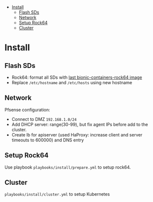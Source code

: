 - [Install](#install)
  - [Flash SDs](#flash-sds)
  - [Network](#network)
  - [Setup Rock64](#setup-rock64)
  - [Cluster](#cluster)

# Install

## Flash SDs

- Rock64: format all SDs with [last bionic-containers-rock64 image](https://github.com/ayufan-rock64/linux-build/releases)
- Replace `/etc/hostname` and `/etc/hosts` using new hostname

## Network

Pfsense configuration:

- Connect to DMZ `192.168.1.0/24`
- Add DHCP server: range(30-99), but fix agent IPs before add to the cluster.
- Create lb for apiserver (used HaProxy: increase client and server timeouts to 600000) and DNS entry

## Setup Rock64

Use playbook `playbooks/install/prepare.yml` to setup rock64.

## Cluster

`playbooks/install/cluster.yml` to setup Kubernetes

